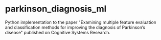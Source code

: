 # parkinson_diagnosis_ml
Python implementation to the paper "Examining multiple feature evaluation and classification methods for improving the diagnosis of Parkinson’s disease" published on Cognitive  Systems Research.
